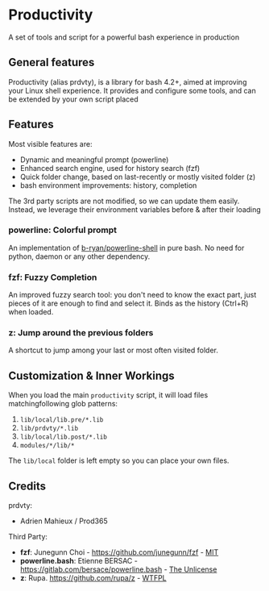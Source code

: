# Productivity

A set of tools and script for a powerful bash experience in production

## General features

Productivity (alias prdvty), is a library for bash 4.2+, aimed at improving your Linux shell experience.
It provides and configure some tools, and can be extended by your own script placed 

## Features

Most visible features are:
- Dynamic and meaningful prompt (powerline)
- Enhanced search engine, used for history search (fzf)
- Quick folder change, based on last-recently or mostly visited folder (z)
- bash environment improvements: history, completion

The 3rd party scripts are not modified, so we can update them easily.
Instead, we leverage their environment variables before & after their loading

### powerline: Colorful prompt

An implementation of [b-ryan/powerline-shell](https://github.com/b-ryan/powerline-shell) in pure bash.
No need for python, daemon or any other dependency.

### fzf: Fuzzy Completion

An improved fuzzy search tool: you don't need to know the exact part, just pieces of it are enough to find and select it.
Binds as the history (Ctrl+R) when loaded.

### z: Jump around the previous folders

A shortcut to jump among your last or most often visited folder.


## Customization & Inner Workings

When you load the main `productivity` script, it will load files matchingfollowing glob patterns:
  1. `lib/local/lib.pre/*.lib`
  2. `lib/prdvty/*.lib`
  3. `lib/local/lib.post/*.lib`
  4. `modules/*/lib/*`

The `lib/local` folder is left empty so you can place your own files.



## Credits

prdvty:
- Adrien Mahieux / Prod365

Third Party:
- **fzf**:  Junegunn Choi - https://github.com/junegunn/fzf - [MIT](https://github.com/junegunn/fzf/blob/master/LICENSE)
- **powerline.bash**: Etienne BERSAC - https://gitlab.com/bersace/powerline.bash - [The Unlicense](https://unlicense.org)
- **z**: Rupa. https://github.com/rupa/z - [WTFPL](https://github.com/rupa/z/blob/master/LICENSE)

